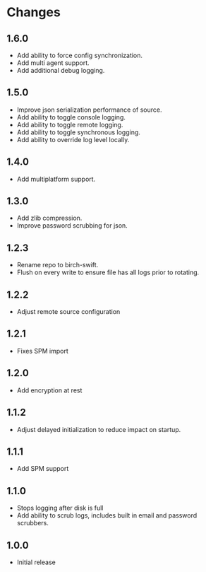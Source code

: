 # Changes

1.6.0
----------
- Add ability to force config synchronization.
- Add multi agent support.
- Add additional debug logging.

1.5.0
----------
- Improve json serialization performance of source.
- Add ability to toggle console logging.
- Add ability to toggle remote logging.
- Add ability to toggle synchronous logging.
- Add ability to override log level locally.

1.4.0
----------
- Add multiplatform support.

1.3.0
----------
- Add zlib compression.
- Improve password scrubbing for json.

1.2.3
----------
- Rename repo to birch-swift.
- Flush on every write to ensure file has all logs prior to rotating.

1.2.2
----------
- Adjust remote source configuration

1.2.1
----------
- Fixes SPM import

1.2.0
----------
- Add encryption at rest

1.1.2
----------
- Adjust delayed initialization to reduce impact on startup.

1.1.1
----------
- Add SPM support

1.1.0
----------
- Stops logging after disk is full
- Add ability to scrub logs, includes built in email and password scrubbers.

1.0.0
----------
- Initial release
